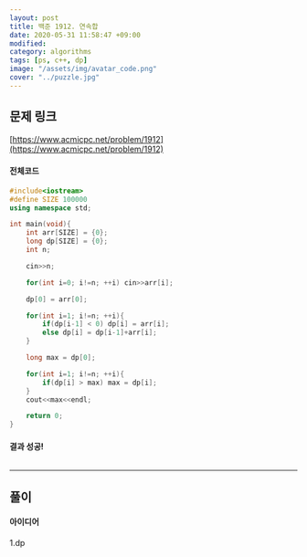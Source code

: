 ```yaml
---
layout: post
title: 백준 1912. 연속합
date: 2020-05-31 11:58:47 +09:00
modified: 
category: algorithms
tags: [ps, c++, dp]
image: "/assets/img/avatar_code.png"
cover: "../puzzle.jpg"
---
```


## 문제 링크<br>
 [https://www.acmicpc.net/problem/1912](https://www.acmicpc.net/problem/1912)<br>

#### 전체코드<br>
```cpp
#include<iostream>
#define SIZE 100000
using namespace std;

int main(void){
    int arr[SIZE] = {0};
    long dp[SIZE] = {0};
    int n;

    cin>>n;

    for(int i=0; i!=n; ++i) cin>>arr[i];

    dp[0] = arr[0];

    for(int i=1; i!=n; ++i){
        if(dp[i-1] < 0) dp[i] = arr[i];
        else dp[i] = dp[i-1]+arr[i];
    }

    long max = dp[0];

    for(int i=1; i!=n; ++i){
        if(dp[i] > max) max = dp[i];
    }
    cout<<max<<endl;

    return 0;
}
```

#### 결과 성공!<br>
![]()

---

## 풀이<br>

#### 아이디어 <br>
1.dp<br>

